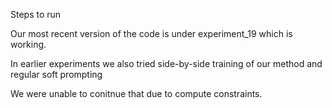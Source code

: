 Steps to run

Our most recent version of the code is under experiment_19 which is working. 

In earlier experiments we also tried side-by-side training of our method and regular soft prompting

We were unable to conitnue that due to compute constraints. 

